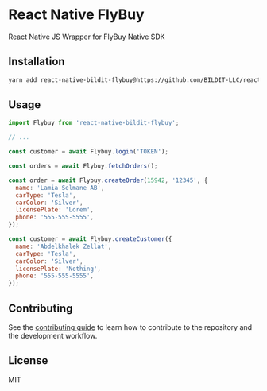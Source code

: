 # React Native FlyBuy

React Native JS Wrapper for FlyBuy Native SDK

## Installation

```sh
yarn add react-native-bildit-flybuy@https://github.com/BILDIT-LLC/react-native-bildit-flybuy.git
```

## Usage

```js
import Flybuy from 'react-native-bildit-flybuy';

// ...

const customer = await Flybuy.login('TOKEN');

const orders = await Flybuy.fetchOrders();

const order = await Flybuy.createOrder(15942, '12345', {
  name: 'Lamia Selmane AB',
  carType: 'Tesla',
  carColor: 'Silver',
  licensePlate: 'Lorem',
  phone: '555-555-5555',
});

const customer = await Flybuy.createCustomer({
  name: 'Abdelkhalek Zellat',
  carType: 'Tesla',
  carColor: 'Silver',
  licensePlate: 'Nothing',
  phone: '555-555-5555',
});
```

## Contributing

See the [contributing guide](CONTRIBUTING.md) to learn how to contribute to the repository and the development workflow.

## License

MIT

